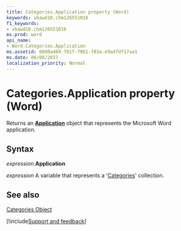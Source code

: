```yaml
---
title: Categories.Application property (Word)
keywords: vbawd10.chm126551016
f1_keywords:
- vbawd10.chm126551016
ms.prod: word
api_name:
- Word.Categories.Application
ms.assetid: 0800a469-701f-f061-f83a-e9a47df17aa1
ms.date: 06/08/2017
localization_priority: Normal
---
```



# Categories.Application property (Word)

Returns an  **[Application](Word.Application.md)** object that represents the Microsoft Word application.


## Syntax

_expression_.**Application**

_expression_ A variable that represents a '[Categories](Word.Categories.md)' collection.


## See also


[Categories Object](Word.Categories.md)

[!include[Support and feedback](~/includes/feedback-boilerplate.md)]